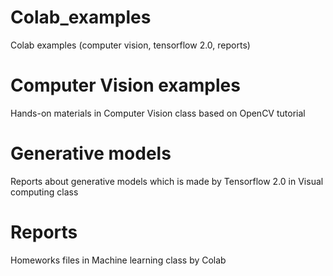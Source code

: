 # Colab_examples
Colab examples (computer vision, tensorflow 2.0, reports)

# Computer Vision examples
Hands-on materials in Computer Vision class based on OpenCV tutorial

# Generative models
Reports about generative models which is made by Tensorflow 2.0 in Visual computing class

# Reports
Homeworks files in Machine learning class by Colab
